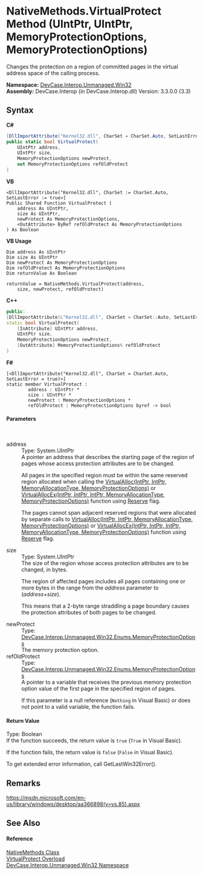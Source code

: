 # NativeMethods.VirtualProtect Method (UIntPtr, UIntPtr, MemoryProtectionOptions, MemoryProtectionOptions)
 

Changes the protection on a region of committed pages in the virtual address space of the calling process.

**Namespace:**&nbsp;<a href="N_DevCase_Interop_Unmanaged_Win32">DevCase.Interop.Unmanaged.Win32</a><br />**Assembly:**&nbsp;DevCase.Interop (in DevCase.Interop.dll) Version: 3.3.0.0 (3.3)

## Syntax

**C#**<br />
``` C#
[DllImportAttribute("Kernel32.dll", CharSet = CharSet.Auto, SetLastError = true)]
public static bool VirtualProtect(
	UIntPtr address,
	UIntPtr size,
	MemoryProtectionOptions newProtect,
	out MemoryProtectionOptions refOldProtect
)
```

**VB**<br />
``` VB
<DllImportAttribute("Kernel32.dll", CharSet := CharSet.Auto, SetLastError := true>]
Public Shared Function VirtualProtect ( 
	address As UIntPtr,
	size As UIntPtr,
	newProtect As MemoryProtectionOptions,
	<OutAttribute> ByRef refOldProtect As MemoryProtectionOptions
) As Boolean
```

**VB Usage**<br />
``` VB Usage
Dim address As UIntPtr
Dim size As UIntPtr
Dim newProtect As MemoryProtectionOptions
Dim refOldProtect As MemoryProtectionOptions
Dim returnValue As Boolean

returnValue = NativeMethods.VirtualProtect(address, 
	size, newProtect, refOldProtect)
```

**C++**<br />
``` C++
public:
[DllImportAttribute(L"Kernel32.dll", CharSet = CharSet::Auto, SetLastError = true)]
static bool VirtualProtect(
	[InAttribute] UIntPtr address, 
	UIntPtr size, 
	MemoryProtectionOptions newProtect, 
	[OutAttribute] MemoryProtectionOptions% refOldProtect
)
```

**F#**<br />
``` F#
[<DllImportAttribute("Kernel32.dll", CharSet = CharSet.Auto, SetLastError = true)>]
static member VirtualProtect : 
        address : UIntPtr * 
        size : UIntPtr * 
        newProtect : MemoryProtectionOptions * 
        refOldProtect : MemoryProtectionOptions byref -> bool 

```


#### Parameters
&nbsp;<dl><dt>address</dt><dd>Type: System.UIntPtr<br />A pointer an address that describes the starting page of the region of pages whose access protection attributes are to be changed. 

 All pages in the specified region must be within the same reserved region allocated when calling the <a href="M_DevCase_Interop_Unmanaged_Win32_NativeMethods_VirtualAlloc">VirtualAlloc(IntPtr, IntPtr, MemoryAllocationType, MemoryProtectionOptions)</a> or <a href="M_DevCase_Interop_Unmanaged_Win32_NativeMethods_VirtualAllocEx">VirtualAllocEx(IntPtr, IntPtr, IntPtr, MemoryAllocationType, MemoryProtectionOptions)</a> function using <a href="T_DevCase_Interop_Unmanaged_Win32_Enums_MemoryAllocationType">Reserve</a> flag. 

 The pages cannot span adjacent reserved regions that were allocated by separate calls to <a href="M_DevCase_Interop_Unmanaged_Win32_NativeMethods_VirtualAlloc">VirtualAlloc(IntPtr, IntPtr, MemoryAllocationType, MemoryProtectionOptions)</a> or <a href="M_DevCase_Interop_Unmanaged_Win32_NativeMethods_VirtualAllocEx">VirtualAllocEx(IntPtr, IntPtr, IntPtr, MemoryAllocationType, MemoryProtectionOptions)</a> function using <a href="T_DevCase_Interop_Unmanaged_Win32_Enums_MemoryAllocationType">Reserve</a> flag.</dd><dt>size</dt><dd>Type: System.UIntPtr<br />The size of the region whose access protection attributes are to be changed, in bytes. 

 The region of affected pages includes all pages containing one or more bytes in the range from the *address* parameter to (*address*+*size*). 

 This means that a 2-byte range straddling a page boundary causes the protection attributes of both pages to be changed.</dd><dt>newProtect</dt><dd>Type: <a href="T_DevCase_Interop_Unmanaged_Win32_Enums_MemoryProtectionOptions">DevCase.Interop.Unmanaged.Win32.Enums.MemoryProtectionOptions</a><br />The memory protection option.</dd><dt>refOldProtect</dt><dd>Type: <a href="T_DevCase_Interop_Unmanaged_Win32_Enums_MemoryProtectionOptions">DevCase.Interop.Unmanaged.Win32.Enums.MemoryProtectionOptions</a><br />A pointer to a variable that receives the previous memory protection option value of the first page in the specified region of pages. 

 If this parameter is a null reference (`Nothing` in Visual Basic) or does not point to a valid variable, the function fails.</dd></dl>

#### Return Value
Type: Boolean<br />If the function succeeds, the return value is `true` (`True` in Visual Basic). 

 If the function fails, the return value is `false` (`False` in Visual Basic). 

 To get extended error information, call GetLastWin32Error().

## Remarks
<a href="https://msdn.microsoft.com/en-us/library/windows/desktop/aa366898(v=vs.85).aspx" target="_blank">https://msdn.microsoft.com/en-us/library/windows/desktop/aa366898(v=vs.85).aspx</a>

## See Also


#### Reference
<a href="T_DevCase_Interop_Unmanaged_Win32_NativeMethods">NativeMethods Class</a><br /><a href="Overload_DevCase_Interop_Unmanaged_Win32_NativeMethods_VirtualProtect">VirtualProtect Overload</a><br /><a href="N_DevCase_Interop_Unmanaged_Win32">DevCase.Interop.Unmanaged.Win32 Namespace</a><br />